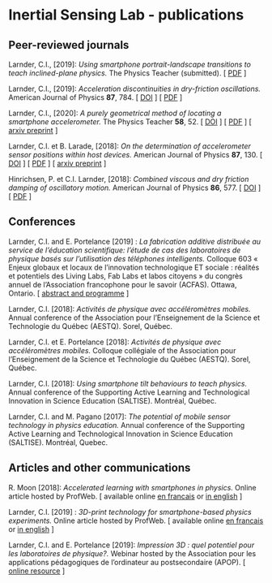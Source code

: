# Inertial Sensing Lab - publications
## Peer-reviewed journals
Larnder, C.I., \[2019\]: *Using smartphone portrait-landscape transitions to teach inclined-plane physics.* The Physics Teacher (submitted). [ [PDF](published/2018%2009%20SmartphoneTilt.pdf) ]

Larnder, C.I., \[2019\]: *Acceleration discontinuities in dry-friction oscillations.* American Journal of Physics **87**, 784. [ [DOI](https://doi-org/10.1119/1.5123455) ] [ [PDF](published/2019%2008%20AJP%20Discontinuities.pdf) ]

Larnder, C.I., \[2020\]: *A purely geometrical method of locating a smartphone accelerometer.* The Physics Teacher **58**, 52. [ [DOI](https://doi.org/10.1119/1.5141974) ] [ [PDF](published/2020%2001%20TPT%20PurelyGeometric.pdf) ] [ [arxiv preprint](https://arxiv.org/abs/1903.11516) ]

Larnder, C.I. et B. Larade, \[2018\]: *On the determination of accelerometer sensor positions within host devices.* American Journal of Physics **87**, 130. [ [DOI](https://doi-org/10.1119/1.5082536) ] [ [PDF](published/2019%2003%20AJP%20OnTheDetermination.pdf) ]  [ [arxiv preprint](https://arxiv.org/abs/1903.10284) ]

Hinrichsen, P. et C.I. Larnder, \[2018\]: *Combined viscous and dry friction damping of oscillatory motion.* American Journal of Physics **86**, 577. [ [DOI](https://doi-org/10.1119/1.5034345) ] [ [PDF](published/2018%2008%20AJP%20CombinedViscous.pdf) ]

## Conferences

Larnder, C.I. and E. Portelance \[2019\] : *La fabrication additive distribuée au service de l’éducation scientifique: l’étude de cas des laboratoires de physique basés sur l’utilisation des téléphones intelligents.* Colloque 603 « Enjeux globaux et locaux de l’innovation technologique ET sociale : réalités et potentiels des Living Labs, Fab Labs et labos citoyens » du congrès annuel de l’Association francophone pour le savoir (ACFAS). Ottawa, Ontario. [ [abstract and programme](https://www.acfas.ca/evenements/congres/programme/87/600/603/c?ancre=14097) ]

Larnder, C.I. \[2018\]: *Activités de physique avec accéléromètres mobiles.* Annual conference of the Association pour l’Enseignement de la Science et Technologie du Québec (AESTQ). Sorel, Québec.

Larnder, C.I. et E. Portelance \[2018\]: *Activités de physique avec accéléromètres mobiles.* Colloque collégiale of the Association pour l’Enseignement de la Science et Technologie du Québec (AESTQ). Sorel, Québec.

Larnder, C.I.  \[2018\]: *Using smartphone tilt behaviours to teach physics.* Annual conference of the Supporting Active Learning and Technological Innovation in Science Education (SALTISE). Montréal, Québec.

Larnder, C.I. and M. Pagano \[2017\]: *The potential of mobile sensor technology in physics education.* Annual conference of the Supporting Active Learning and Technological Innovation in Science Education (SALTISE). Montréal, Quebec.

## Articles and other communications

R. Moon \[2018\]: *Accelerated learning with smartphones in physics.* Online article hosted by ProfWeb. [ available online [en francais](https://www.profweb.ca/publications/articles/apprendre-la-physique-en-accelere-avec-un-telephone-intelligent) or [in english](http://www.profweb.ca/en/publications/articles/accelerated-learning-with-smartphones-in-physics) ]

Larnder, C.I. \[2019\] : *3D-print technology for smartphone-based physics experiments.* Online article hosted by ProfWeb. [ available online [en francais](https://www.profweb.ca/publications/recits/l-impression-3d-pour-des-experiences-de-physique-exploitant-les-telephones-intelligents) or [in english](https://www.profweb.ca/en/publications/real-life-stories/3d-print-technology-for-smartphone-based-physics-experiments) ]

Larnder, C.I. and E. Portelance \[2019\]: *Impression 3D : quel potentiel pour les laboratoires de physique?.* Webinar hosted by the Association pour les applications pédagogiques de l’ordinateur au postsecondaire (APOP). [ [online resource](https://apop.qc.ca/fr/capsule/impression-3d-quel-potentiel-pour-les-laboratoires-de-physique/) ]